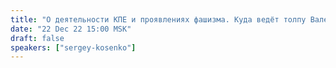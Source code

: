 ```yaml
---
title: "О деятельности КПЕ и проявлениях фашизма. Куда ведёт толпу Валерий Пякин."
date: "22 Dec 22 15:00 MSK"
draft: false
speakers: ["sergey-kosenko"]
---
```

